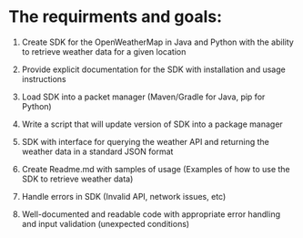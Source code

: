 # The requirments and goals:

1. Create SDK for the OpenWeatherMap in Java and Python with the ability to retrieve weather data for a given location

2. Provide explicit documentation for the SDK with installation and usage instructions

3. Load SDK into a packet manager (Maven/Gradle for Java, pip for Python)

4. Write a script that will update version of SDK into a package manager

5. SDK with interface for querying the weather API and returning the weather data in a standard JSON format

6. Create Readme.md with samples of usage (Examples of how to use the SDK to retrieve weather data)

7. Handle errors in SDK (Invalid API, network issues, etc)

8. Well-documented and readable code with appropriate error handling and input validation (unexpected conditions)
